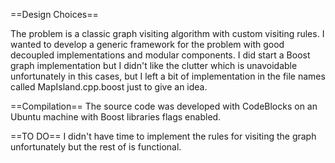 ==Design Choices==

The problem is a classic graph visiting algorithm with custom visiting rules.
I wanted to develop a generic framework for the problem with good decoupled implementations and modular components.
I did start a Boost graph implementation but I didn't like the clutter which is unavoidable unfortunately in this cases, but I left a bit of implementation in the file names called MapIsland.cpp.boost just to give an idea.

==Compilation==
The source code was developed with CodeBlocks on an Ubuntu machine with Boost libraries flags enabled.

==TO DO==
I didn't have time to implement the rules for visiting the graph unfortunately but the rest of is functional.

